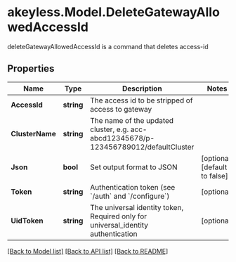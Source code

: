 # akeyless.Model.DeleteGatewayAllowedAccessId
deleteGatewayAllowedAccessId is a command that deletes access-id

## Properties

Name | Type | Description | Notes
------------ | ------------- | ------------- | -------------
**AccessId** | **string** | The access id to be stripped of access to gateway | 
**ClusterName** | **string** | The name of the updated cluster, e.g. acc-abcd12345678/p-123456789012/defaultCluster | 
**Json** | **bool** | Set output format to JSON | [optional] [default to false]
**Token** | **string** | Authentication token (see &#x60;/auth&#x60; and &#x60;/configure&#x60;) | [optional] 
**UidToken** | **string** | The universal identity token, Required only for universal_identity authentication | [optional] 

[[Back to Model list]](../README.md#documentation-for-models) [[Back to API list]](../README.md#documentation-for-api-endpoints) [[Back to README]](../README.md)

